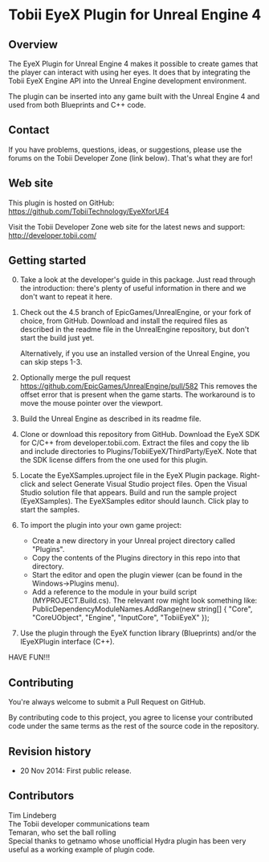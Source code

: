 Tobii EyeX Plugin for Unreal Engine 4
=====================================

Overview
--------
The EyeX Plugin for Unreal Engine 4 makes it possible to create games that the
player can interact with using her eyes. It does that by integrating the Tobii 
EyeX Engine API into the Unreal Engine development environment.

The plugin can be inserted into any game built with the Unreal Engine 4 and 
used from both Blueprints and C++ code.
  
Contact
-------
If you have problems, questions, ideas, or suggestions, please use the forums
on the Tobii Developer Zone (link below). That's what they are for!

Web site
--------
This plugin is hosted on GitHub:
https://github.com/TobiiTechnology/EyeXforUE4

Visit the Tobii Developer Zone web site for the latest news and support:
http://developer.tobii.com/

Getting started
---------------
0. Take a look at the developer's guide in this package. Just read through the 
   introduction: there's plenty of useful information in there and we don't 
   want to repeat it here.

1. Check out the 4.5 branch of EpicGames/UnrealEngine, or your fork of choice, 
   from GitHub. Download and install the required files as described in the
   readme file in the UnrealEngine repository, but don't start the build just 
   yet.

   Alternatively, if you use an installed version of the Unreal Engine, you can skip 
   steps 1-3.

2. Optionally merge the pull request https://github.com/EpicGames/UnrealEngine/pull/582
   This removes the offset error that is present when the game starts. The 
   workaround is to move the mouse pointer over the viewport.

3. Build the Unreal Engine as described in its readme file.

4. Clone or download this repository from GitHub.
   Download the EyeX SDK for C/C++ from developer.tobii.com. Extract the files
   and copy the lib and include directories to 
   Plugins/TobiiEyeX/ThirdParty/EyeX.
   Note that the SDK license differs from the one used for this plugin.

5. Locate the EyeXSamples.uproject file in the EyeX Plugin package. Right-
   click and select Generate Visual Studio project files. Open the Visual 
   Studio solution file that appears. Build and run the sample project 
   (EyeXSamples). The EyeXSamples editor should launch. Click play to start 
   the samples.

6. To import the plugin into your own game project:
   - Create a new directory in your Unreal project directory called "Plugins".
   - Copy the contents of the Plugins directory in this repo into that 
     directory.
   - Start the editor and open the plugin viewer (can be found in the 
     Windows->Plugins menu).
   - Add a reference to the module in your build script (MYPROJECT.Build.cs). 
     The relevant row might look something like:
     PublicDependencyModuleNames.AddRange(new string[] { "Core", "CoreUObject", 
     "Engine", "InputCore", "TobiiEyeX" });
   
7. Use the plugin through the EyeX function library (Blueprints) and/or the 
   IEyeXPlugin interface (C++).

HAVE FUN!!!

Contributing
------------
You're always welcome to submit a Pull Request on GitHub.

By contributing code to this project, you agree to license your contributed code 
under the same terms as the rest of the source code in the repository.

Revision history
----------------
* 20 Nov 2014: First public release.

Contributors
------------
Tim Lindeberg  
The Tobii developer communications team  
Temaran, who set the ball rolling  
Special thanks to getnamo whose unofficial Hydra plugin has been very useful
as a working example of plugin code.
